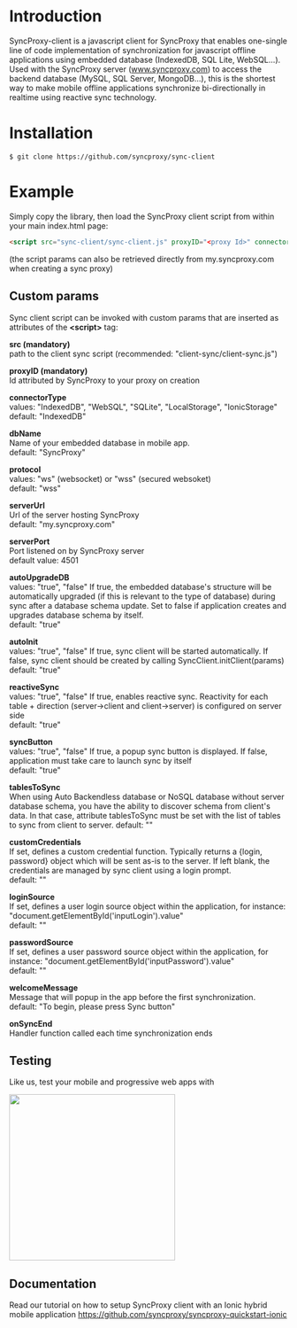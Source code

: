 # Introduction
SyncProxy-client is a javascript client for SyncProxy that enables one-single line of code implementation of synchronization for javascript offline applications using embedded database (IndexedDB, SQL Lite, WebSQL...). Used with the SyncProxy server (www.syncproxy.com) to access the backend database (MySQL, SQL Server, MongoDB...), this is the shortest way to make mobile offline applications synchronize bi-directionally in realtime using reactive sync technology.

# Installation
```
$ git clone https://github.com/syncproxy/sync-client
```
# Example
Simply copy the library, then load the SyncProxy client script from within your main index.html page:

```html
<script src="sync-client/sync-client.js" proxyID="<proxy Id>" connectorType="IndexedDB or WebSQL or SQLite or IonicStorage" dbName="your client db name"></script> 
```

(the script params can also be retrieved directly from my.syncproxy.com when creating a sync proxy)

## Custom params
Sync client script can be invoked with custom params that are inserted as attributes of the **&lt;script&gt;** tag:

**src (mandatory)**  
path to the client sync script (recommended: "client-sync/client-sync.js")

**proxyID (mandatory)**  
Id attributed by SyncProxy to  your proxy on creation

**connectorType**  
values: "IndexedDB", "WebSQL", "SQLite", "LocalStorage", "IonicStorage"  
default: "IndexedDB"

**dbName**  
Name of your embedded database in mobile app.  
default: "SyncProxy"

**protocol**  
values: "ws" (websocket) or "wss" (secured websoket)  
default: "wss"

**serverUrl**  
Url of the server hosting SyncProxy  
default: "my.syncproxy.com"

**serverPort**  
Port listened on by SyncProxy server  
default value: 4501

**autoUpgradeDB**  
values: "true", "false"
If true, the embedded database's structure will be automatically upgraded (if this is relevant to the type of database) during sync after a database schema update.
Set to false if application creates and upgrades database schema by itself.  
default: "true"

**autoInit**  
values: "true", "false"
If true, sync client will be started automatically. If false, sync client should be created by calling SyncClient.initClient(params)  
default: "true"

**reactiveSync**  
values: "true", "false"
If true, enables reactive sync. Reactivity for each table + direction (server->client and client->server) is configured on server side  
default: "true"

**syncButton**  
values: "true", "false"
If true, a popup sync button is displayed. If false, application must take care to launch sync by itself  
default: "true"

**tablesToSync**  
When using Auto Backendless database or NoSQL database without server database schema, you have the ability to discover schema from client's data. In that case, attribute tablesToSync must be set with the list of tables to sync from client to server. 
default: ""

**customCredentials**  
If set, defines a custom credential function. Typically returns a {login, password} object which will be sent as-is to the server. If left blank, the credentials are managed by sync client using a login prompt.  
default: ""

**loginSource**  
If set, defines a user login source object within the application, for instance: "document.getElementById('inputLogin').value"  
default: ""

**passwordSource**  
If set, defines a user password source object within the application, for instance: "document.getElementById('inputPassword').value"  
default: ""

**welcomeMessage**  
Message that will popup in the app before the first synchronization.  
default: "To begin, please press Sync button"

**onSyncEnd**  
Handler function called each time synchronization ends

## Testing
Like us, test your mobile and progressive web apps with

[<img src="https://p14.zdusercontent.com/attachment/1015988/xhbf3TBMImSwSmvre7tih36sU?token=eyJhbGciOiJkaXIiLCJlbmMiOiJBMTI4Q0JDLUhTMjU2In0..COsnFxS-SgN1cn9JihtFaw.N8jUlNaqw59Ds-CRovWcf4miZx5tIU9Lhs8KEQ2JOEZr5XwRQbo2K2LPS3rUndakRvv6z-dnHz8spRW-umW1dyBqrx43LC_EhKXSSdrXnPE2Byjq4yDPA1Y0HMVHfZLxkGz3mXVyqb2zNRIotsSNjMEluIOcXjXpInIz2iOnt2GarlXRcGOp5ssQMUJ4vNcdihvIOxY3lYUkjDoWlnWgyMfqVn2eBtZVXPrm52gjfexXwi4Ct-MGYtQC1iZJ5iiAbCjsyeew51v8ZJqE5lYM7eQsoLx2No7mkGuCUnl6iDg.-VRGokd_4kLCE3N0xBxArw" width="300px">](http://www.browserstack.com)

## Documentation
Read our tutorial on how to setup SyncProxy client with an Ionic hybrid mobile application
https://github.com/syncproxy/syncproxy-quickstart-ionic
